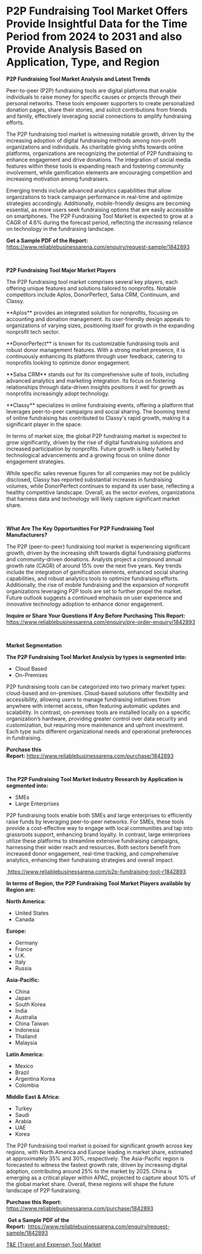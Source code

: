<p><h1>P2P Fundraising Tool Market Offers Provide Insightful Data for the Time Period from 2024 to 2031 and also Provide Analysis Based on Application, Type, and Region</h1></p><p><strong>P2P Fundraising Tool Market Analysis and Latest Trends</strong></p>
<p><p>Peer-to-peer (P2P) fundraising tools are digital platforms that enable individuals to raise money for specific causes or projects through their personal networks. These tools empower supporters to create personalized donation pages, share their stories, and solicit contributions from friends and family, effectively leveraging social connections to amplify fundraising efforts.</p><p>The P2P fundraising tool market is witnessing notable growth, driven by the increasing adoption of digital fundraising methods among non-profit organizations and individuals. As charitable giving shifts towards online platforms, organizations are recognizing the potential of P2P fundraising to enhance engagement and drive donations. The integration of social media features within these tools is expanding reach and fostering community involvement, while gamification elements are encouraging competition and increasing motivation among fundraisers.</p><p>Emerging trends include advanced analytics capabilities that allow organizations to track campaign performance in real-time and optimize strategies accordingly. Additionally, mobile-friendly designs are becoming essential, as more users seek fundraising options that are easily accessible on smartphones. The P2P Fundraising Tool Market is expected to grow at a CAGR of 4.6% during the forecast period, reflecting the increasing reliance on technology in the fundraising landscape.</p></p>
<p><strong>Get a Sample PDF of the Report:&nbsp;</strong> <a href="https://www.reliablebusinessarena.com/enquiry/request-sample/1842893?utm_campaign=1912&utm_medium=2&utm_source=Github&utm_content=ia&utm_term=01012025&utm_id=p2p-fundraising-tool">https://www.reliablebusinessarena.com/enquiry/request-sample/1842893</a></p>
<p>&nbsp;</p>
<p><strong>P2P Fundraising Tool Major Market Players</strong></p>
<p><p>The P2P fundraising tool market comprises several key players, each offering unique features and solutions tailored to nonprofits. Notable competitors include Aplos, DonorPerfect, Salsa CRM, Continuum, and Classy.</p><p>**Aplos** provides an integrated solution for nonprofits, focusing on accounting and donation management. Its user-friendly design appeals to organizations of varying sizes, positioning itself for growth in the expanding nonprofit tech sector.</p><p>**DonorPerfect** is known for its customizable fundraising tools and robust donor management features. With a strong market presence, it is continuously enhancing its platform through user feedback, catering to nonprofits looking to optimize donor engagement.</p><p>**Salsa CRM** stands out for its comprehensive suite of tools, including advanced analytics and marketing integration. Its focus on fostering relationships through data-driven insights positions it well for growth as nonprofits increasingly adopt technology.</p><p>**Classy** specializes in online fundraising events, offering a platform that leverages peer-to-peer campaigns and social sharing. The booming trend of online fundraising has contributed to Classy's rapid growth, making it a significant player in the space.</p><p>In terms of market size, the global P2P fundraising market is expected to grow significantly, driven by the rise of digital fundraising solutions and increased participation by nonprofits. Future growth is likely fueled by technological advancements and a growing focus on online donor engagement strategies.</p><p>While specific sales revenue figures for all companies may not be publicly disclosed, Classy has reported substantial increases in fundraising volumes, while DonorPerfect continues to expand its user base, reflecting a healthy competitive landscape. Overall, as the sector evolves, organizations that harness data and technology will likely capture significant market share.</p></p>
<p>&nbsp;</p>
<p><strong>What Are The Key Opportunities For P2P Fundraising Tool Manufacturers?</strong></p>
<p><p>The P2P (peer-to-peer) fundraising tool market is experiencing significant growth, driven by the increasing shift towards digital fundraising platforms and community-driven donations. Analysts project a compound annual growth rate (CAGR) of around 15% over the next five years. Key trends include the integration of gamification elements, enhanced social sharing capabilities, and robust analytics tools to optimize fundraising efforts. Additionally, the rise of mobile fundraising and the expansion of nonprofit organizations leveraging P2P tools are set to further propel the market. Future outlook suggests a continued emphasis on user experience and innovative technology adoption to enhance donor engagement.</p></p>
<p><strong>Inquire or Share Your Questions If Any Before Purchasing This Report:</strong> <a href="https://www.reliablebusinessarena.com/enquiry/pre-order-enquiry/1842893?utm_campaign=1912&utm_medium=2&utm_source=Github&utm_content=ia&utm_term=01012025&utm_id=p2p-fundraising-tool">https://www.reliablebusinessarena.com/enquiry/pre-order-enquiry/1842893</a></p>
<p>&nbsp;</p>
<p><strong>Market Segmentation</strong></p>
<p><strong>The P2P Fundraising Tool Market Analysis by types is segmented into:</strong></p>
<p><ul><li>Cloud Based</li><li>On-Premises</li></ul></p>
<p><p>P2P fundraising tools can be categorized into two primary market types: cloud-based and on-premises. Cloud-based solutions offer flexibility and accessibility, allowing users to manage fundraising initiatives from anywhere with internet access, often featuring automatic updates and scalability. In contrast, on-premises tools are installed locally on a specific organization’s hardware, providing greater control over data security and customization, but requiring more maintenance and upfront investment. Each type suits different organizational needs and operational preferences in fundraising.</p></p>
<p><strong>Purchase this Report:&nbsp;</strong><a href="https://www.reliablebusinessarena.com/purchase/1842893?utm_campaign=1912&utm_medium=2&utm_source=Github&utm_content=ia&utm_term=01012025&utm_id=p2p-fundraising-tool">https://www.reliablebusinessarena.com/purchase/1842893</a></p>
<p>&nbsp;</p>
<p><strong>The P2P Fundraising Tool Market Industry Research by Application is segmented into:</strong></p>
<p><ul><li>SMEs</li><li>Large Enterprises</li></ul></p>
<p><p>P2P fundraising tools enable both SMEs and large enterprises to efficiently raise funds by leveraging peer-to-peer networks. For SMEs, these tools provide a cost-effective way to engage with local communities and tap into grassroots support, enhancing brand loyalty. In contrast, large enterprises utilize these platforms to streamline extensive fundraising campaigns, harnessing their wider reach and resources. Both sectors benefit from increased donor engagement, real-time tracking, and comprehensive analytics, enhancing their fundraising strategies and overall impact.</p></p>
<p><a href="https://www.reliablebusinessarena.com/p2p-fundraising-tool-r1842893?utm_campaign=1912&utm_medium=2&utm_source=Github&utm_content=ia&utm_term=01012025&utm_id=p2p-fundraising-tool">&nbsp;https://www.reliablebusinessarena.com/p2p-fundraising-tool-r1842893</a></p>
<p><strong>In terms of Region, the P2P Fundraising Tool Market Players available by Region are:</strong></p>
<p>
    <p> <strong> North America: </strong>
        <ul>
            <li>United States</li>
            <li>Canada</li>
        </ul>
        </p> 
    <p> <strong> Europe: </strong>
        <ul>
            <li>Germany</li>
            <li>France</li>
            <li>U.K.</li>
            <li>Italy</li>
            <li>Russia</li>
        </ul>
        </p> 
    <p> <strong> Asia-Pacific: </strong>
        <ul>
            <li>China</li>
            <li>Japan</li>
            <li>South Korea</li>
            <li>India</li>
            <li>Australia</li>
            <li>China Taiwan</li>
            <li>Indonesia</li>
            <li>Thailand</li>
            <li>Malaysia</li>
        </ul>
        </p> 
    <p> <strong> Latin America: </strong>
        <ul>
            <li>Mexico</li>
            <li>Brazil</li>
            <li>Argentina Korea</li>
            <li>Colombia</li>
        </ul>
        </p> 
    <p> <strong> Middle East & Africa: </strong>
        <ul>
            <li>Turkey</li>
            <li>Saudi</li>
            <li>Arabia</li>
            <li>UAE</li>
            <li>Korea</li>
        </ul>
    </p>
    </p>
<p><p>The P2P fundraising tool market is poised for significant growth across key regions, with North America and Europe leading in market share, estimated at approximately 35% and 30%, respectively. The Asia-Pacific region is forecasted to witness the fastest growth rate, driven by increasing digital adoption, contributing around 25% to the market by 2025. China is emerging as a critical player within APAC, projected to capture about 10% of the global market share. Overall, these regions will shape the future landscape of P2P fundraising.</p></p>
<p><strong>Purchase this Report: </strong><a href="https://www.reliablebusinessarena.com/purchase/1842893?utm_campaign=1912&utm_medium=2&utm_source=Github&utm_content=ia&utm_term=01012025&utm_id=p2p-fundraising-tool">https://www.reliablebusinessarena.com/purchase/1842893</a></p>
<p>&nbsp;<strong>Get a Sample PDF of the Report:&nbsp;&nbsp;</strong><a href="https://www.reliablebusinessarena.com/enquiry/request-sample/1842893?utm_campaign=1912&utm_medium=2&utm_source=Github&utm_content=ia&utm_term=01012025&utm_id=p2p-fundraising-tool">https://www.reliablebusinessarena.com/enquiry/request-sample/1842893</a></p>
<p><strong></strong></p>
<p><p><a href="https://github.com/globismark/Market-Research-Report-List-5/blob/main/te-travel-and-expense-tool-market.md?utm_campaign=1912&utm_medium=2&utm_source=Github&utm_content=ia&utm_term=01012025&utm_id=p2p-fundraising-tool">T&E (Travel and Expense) Tool Market</a></p></p>